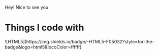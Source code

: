 Hey! Nice to see you 

<h1>Things I code with</h1>
![HTML5](https://img.shields.io/badge/-HTML5-F05032?style=for-the-badge&logo=html5&locoColor=ffffff)

